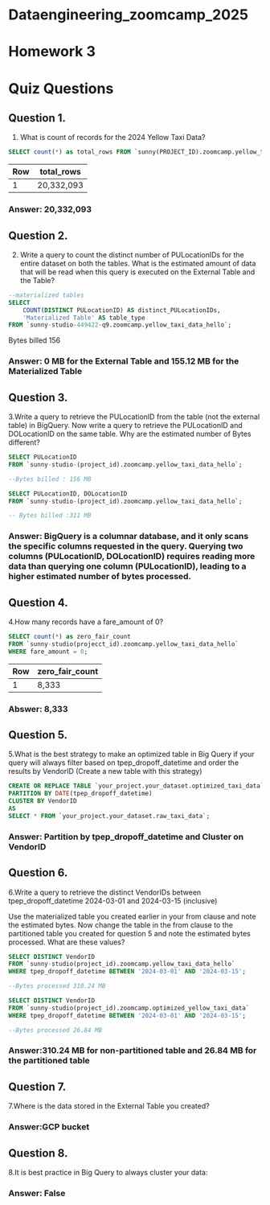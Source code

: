# Dataengineering_zoomcamp_2025
# Homework 3

# Quiz Questions
## Question 1.
1. What is count of records for the 2024 Yellow Taxi Data?
```sql
SELECT count(*) as total_rows FROM `sunny(PROJECT_ID).zoomcamp.yellow_taxi_data_hello`
```
| Row | total_rows |
|-----|-----------|
|  1  | 20,332,093 |

### Answer: 20,332,093

## Question 2.
2. Write a query to count the distinct number of PULocationIDs for the entire dataset on both the tables.
What is the estimated amount of data that will be read when this query is executed on the External Table and the Table?
```sql
--materialized tables
SELECT 
    COUNT(DISTINCT PULocationID) AS distinct_PULocationIDs, 
    'Materialized Table' AS table_type
FROM `sunny-studio-449422-q9.zoomcamp.yellow_taxi_data_hello`;

```
Bytes billed 156
### Answer:  0 MB for the External Table and 155.12 MB for the Materialized Table

## Question 3.
3.Write a query to retrieve the PULocationID from the table (not the external table) in BigQuery. Now write a query to retrieve the PULocationID and DOLocationID on the same table. Why are the estimated number of Bytes different?
```sql
SELECT PULocationID 
FROM `sunny-studio-(project_id).zoomcamp.yellow_taxi_data_hello`;  

--Bytes billed : 156 MB
```
```sql
SELECT PULocationID, DOLocationID 
FROM `sunny-studio-(project_id).zoomcamp.yellow_taxi_data_hello`;

-- Bytes billed :311 MB


```
### Answer: BigQuery is a columnar database, and it only scans the specific columns requested in the query. Querying two columns (PULocationID, DOLocationID) requires reading more data than querying one column (PULocationID), leading to a higher estimated number of bytes processed.

## Question 4.
4.How many records have a fare_amount of 0?
```sql
SELECT count(*) as zero_fair_count
FROM `sunny-studio(projecct_id).zoomcamp.yellow_taxi_data_hello`
WHERE fare_amount = 0;
```
| Row | zero_fair_count |
|-----|-----------|
|  1  | 8,333 |
### Abswer: 8,333

## Question 5.
5.What is the best strategy to make an optimized table in Big Query if your query will always filter based on tpep_dropoff_datetime and order the results by VendorID (Create a new table with this strategy)
```sql
CREATE OR REPLACE TABLE `your_project.your_dataset.optimized_taxi_data`
PARTITION BY DATE(tpep_dropoff_datetime)
CLUSTER BY VendorID
AS
SELECT * FROM `your_project.your_dataset.raw_taxi_data`;
```
### Answer: Partition by tpep_dropoff_datetime and Cluster on VendorID

## Question 6.
6.Write a query to retrieve the distinct VendorIDs between tpep_dropoff_datetime 2024-03-01 and 2024-03-15 (inclusive)

Use the materialized table you created earlier in your from clause and note the estimated bytes. Now change the table in the from clause to the partitioned table you created for question 5 and note the estimated bytes processed. What are these values?
```sql
SELECT DISTINCT VendorID
FROM `sunny-studio(project_id).zoomcamp.yellow_taxi_data_hello`
WHERE tpep_dropoff_datetime BETWEEN '2024-03-01' AND '2024-03-15';

--Bytes processed 310.24 MB
```
```sql
SELECT DISTINCT VendorID
FROM `sunny-studio(project_id).zoomcamp.optimized_yellow_taxi_data`
WHERE tpep_dropoff_datetime BETWEEN '2024-03-01' AND '2024-03-15';

--Bytes processed 26.84 MB
```
### Answer:310.24 MB for non-partitioned table and 26.84 MB for the partitioned table

## Question 7.
7.Where is the data stored in the External Table you created?
### Answer:GCP bucket

## Question 8.
8.It is best practice in Big Query to always cluster your data:
### Answer: False
